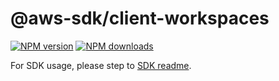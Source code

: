 # @aws-sdk/client-workspaces

[![NPM version](https://img.shields.io/npm/v/@aws-sdk/client-workspaces/rc.svg)](https://www.npmjs.com/package/@aws-sdk/client-workspaces)
[![NPM downloads](https://img.shields.io/npm/dm/@aws-sdk/client-workspaces.svg)](https://www.npmjs.com/package/@aws-sdk/client-workspaces)

For SDK usage, please step to [SDK readme](https://github.com/aws/aws-sdk-js-v3).
